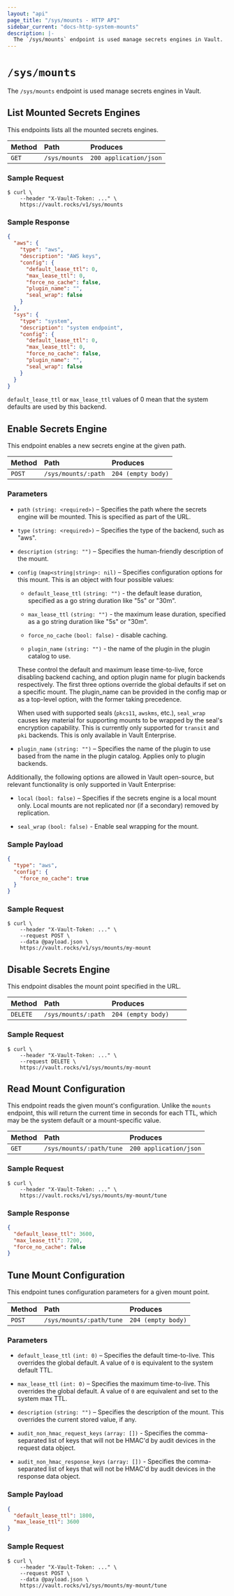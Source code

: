 ```yaml
---
layout: "api"
page_title: "/sys/mounts - HTTP API"
sidebar_current: "docs-http-system-mounts"
description: |-
  The `/sys/mounts` endpoint is used manage secrets engines in Vault.
---
```


# `/sys/mounts`

The `/sys/mounts` endpoint is used manage secrets engines in Vault.

## List Mounted Secrets Engines

This endpoints lists all the mounted secrets engines.

| Method   | Path                         | Produces               |
| :------- | :--------------------------- | :--------------------- |
| `GET`    | `/sys/mounts`                | `200 application/json` |

### Sample Request

```
$ curl \
    --header "X-Vault-Token: ..." \
    https://vault.rocks/v1/sys/mounts
```

### Sample Response

```json
{
  "aws": {
    "type": "aws",
    "description": "AWS keys",
    "config": {
      "default_lease_ttl": 0,
      "max_lease_ttl": 0,
      "force_no_cache": false,
      "plugin_name": "",
      "seal_wrap": false
    }
  },
  "sys": {
    "type": "system",
    "description": "system endpoint",
    "config": {
      "default_lease_ttl": 0,
      "max_lease_ttl": 0,
      "force_no_cache": false,
      "plugin_name": "",
      "seal_wrap": false
    }
  }
}
```

`default_lease_ttl` or `max_lease_ttl` values of 0 mean that the system defaults
are used by this backend.

## Enable Secrets Engine

This endpoint enables a new secrets engine at the given path.

| Method   | Path                         | Produces               |
| :------- | :--------------------------- | :--------------------- |
| `POST`   | `/sys/mounts/:path`          | `204 (empty body)`     |

### Parameters

- `path` `(string: <required>)` – Specifies the path where the secrets engine
  will be mounted. This is specified as part of the URL.

- `type` `(string: <required>)` – Specifies the type of the backend, such as
  "aws".

- `description` `(string: "")` – Specifies the human-friendly description of the
  mount.

- `config` `(map<string|string>: nil)` – Specifies configuration options for
  this mount. This is an object with four possible values:

    - `default_lease_ttl` `(string: "")` - the default lease duration, specified
      as a go string duration like "5s" or "30m".

    - `max_lease_ttl` `(string: "")` - the maximum lease duration, specified as
      a go string duration like "5s" or "30m".

    - `force_no_cache` `(bool: false)` - disable caching.

    - `plugin_name` `(string: "")` - the name of the plugin in the plugin
      catalog to use.

    These control the default and maximum lease time-to-live, force
    disabling backend caching, and option plugin name for plugin backends
    respectively. The first three options override the global defaults if
    set on a specific mount. The plugin_name can be provided in the config
    map or as a top-level option, with the former taking precedence.
    
    When used with supported seals (`pkcs11`, `awskms`, etc.), `seal_wrap`
    causes key material for supporting mounts to be wrapped by the seal's
    encryption capability. This is currently only supported for `transit` and
    `pki` backends. This is only available in Vault Enterprise.

- `plugin_name` `(string: "")` – Specifies the name of the plugin to
  use based from the name in the plugin catalog. Applies only to plugin
  backends.

Additionally, the following options are allowed in Vault open-source, but
relevant functionality is only supported in Vault Enterprise:

- `local` `(bool: false)` – Specifies if the secrets engine is a local mount
  only. Local mounts are not replicated nor (if a secondary) removed by
  replication.

- `seal_wrap` `(bool: false)` - Enable seal wrapping for the mount.

### Sample Payload

```json
{
  "type": "aws",
  "config": {
    "force_no_cache": true
  }
}
```

### Sample Request

```
$ curl \
    --header "X-Vault-Token: ..." \
    --request POST \
    --data @payload.json \
    https://vault.rocks/v1/sys/mounts/my-mount
```

## Disable Secrets Engine

This endpoint disables the mount point specified in the URL.

| Method   | Path                         | Produces               |
| :------- | :--------------------------- | :--------------------- |
| `DELETE` | `/sys/mounts/:path`          | `204 (empty body)    ` |

### Sample Request

```
$ curl \
    --header "X-Vault-Token: ..." \
    --request DELETE \
    https://vault.rocks/v1/sys/mounts/my-mount
```

## Read Mount Configuration

This endpoint reads the given mount's configuration. Unlike the `mounts`
endpoint, this will return the current time in seconds for each TTL, which may
be the system default or a mount-specific value.

| Method   | Path                         | Produces               |
| :------- | :--------------------------- | :--------------------- |
| `GET`   | `/sys/mounts/:path/tune`      | `200 application/json` |

### Sample Request

```
$ curl \
    --header "X-Vault-Token: ..." \
    https://vault.rocks/v1/sys/mounts/my-mount/tune
```

### Sample Response

```json
{
  "default_lease_ttl": 3600,
  "max_lease_ttl": 7200,
  "force_no_cache": false
}
```

## Tune Mount Configuration

This endpoint tunes configuration parameters for a given mount point.

| Method   | Path                         | Produces               |
| :------- | :--------------------------- | :--------------------- |
| `POST`   | `/sys/mounts/:path/tune`     | `204 (empty body)`     |

### Parameters

- `default_lease_ttl` `(int: 0)` – Specifies the default time-to-live. This
  overrides the global default. A value of `0` is equivalent to the system
  default TTL.

- `max_lease_ttl` `(int: 0)` – Specifies the maximum time-to-live. This
  overrides the global default. A value of `0` are equivalent and set to the
  system max TTL.

- `description` `(string: "")` – Specifies the description of the mount. This
  overrides the current stored value, if any.

- `audit_non_hmac_request_keys` `(array: [])` - Specifies the comma-separated
  list of keys that will not be HMAC'd by audit devices in the request data
  object.

- `audit_non_hmac_response_keys` `(array: [])` - Specifies the comma-separated
  list of keys that will not be HMAC'd by audit devices in the response data
  object.

### Sample Payload

```json
{
  "default_lease_ttl": 1800,
  "max_lease_ttl": 3600
}
```

### Sample Request

```
$ curl \
    --header "X-Vault-Token: ..." \
    --request POST \
    --data @payload.json \
    https://vault.rocks/v1/sys/mounts/my-mount/tune
```

